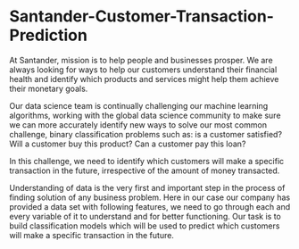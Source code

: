 # Santander-Customer-Transaction-Prediction
At Santander, mission is to help people and businesses prosper. We are always looking for ways to help our customers understand their financial health and identify which products and services might help them achieve their monetary goals.

Our data science team is continually challenging our machine learning algorithms, working with the global data science community to make sure we can more accurately identify new ways to solve our most common challenge, binary classification problems such as: is a customer satisfied? Will a customer buy this product? Can a customer pay this loan?

In this challenge, we need to identify which customers will make a specific transaction in the future, irrespective of the amount of money transacted.

Understanding of data is the very first and important step in the process of finding solution of any business problem. Here in our case our company has provided a data set with following features, we need to go through each and every variable of it to understand and for better functioning.
Our task is to build classification models which will be used to predict which customers will make a specific transaction in the future.
